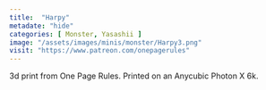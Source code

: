 ```yaml
---
title:  "Harpy"
metadate: "hide"
categories: [ Monster, Yasashii ]
image: "/assets/images/minis/monster/Harpy3.png"
visit: "https://www.patreon.com/onepagerules"
---
```

3d print from One Page Rules. 
Printed on an Anycubic Photon X 6k.